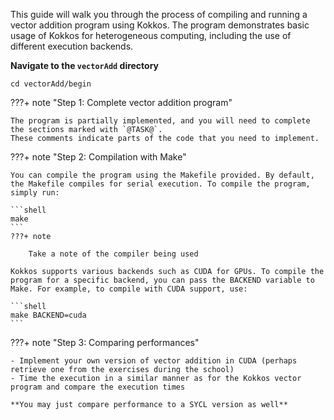 This guide will walk you through the process of compiling and running a vector addition program using Kokkos. 
The program demonstrates basic usage of Kokkos for heterogeneous computing, including the use of different execution backends.

**Navigate to the `vectorAdd` directory**
```shell
cd vectorAdd/begin
```

???+ note "Step 1: Complete vector addition program"

    The program is partially implemented, and you will need to complete the sections marked with `@TASK@`.
    These comments indicate parts of the code that you need to implement. 

???+ note "Step 2: Compilation with Make"

    You can compile the program using the Makefile provided. By default, the Makefile compiles for serial execution. To compile the program, simply run:

    ```shell
    make
    ```
    ???+ note 

        Take a note of the compiler being used

    Kokkos supports various backends such as CUDA for GPUs. To compile the program for a specific backend, you can pass the BACKEND variable to Make. For example, to compile with CUDA support, use:

    ```shell
    make BACKEND=cuda
    ```

???+ note "Step 3: Comparing performances"

    - Implement your own version of vector addition in CUDA (perhaps retrieve one from the exercises during the school)
    - Time the execution in a similar manner as for the Kokkos vector program and compare the execution times

    **You may just compare performance to a SYCL version as well**
